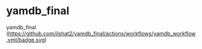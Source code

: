 # yamdb_final
yamdb_final
(https://github.com/ilshat2/yamdb_final/actions/workflows/yamdb_workflow.yml/badge.svg)
